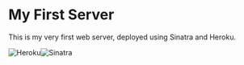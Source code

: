 # My First Server 

This is my very first web server, deployed using Sinatra and Heroku.

![Heroku](https://brightfunds-production.s3.amazonaws.com/production/uploads/company/logo/27/heroku-logo.jpeg)![Sinatra](http://img.blogduwebdesign.com/articles/453/cover/thumb_sinatra-cover.jpg)

